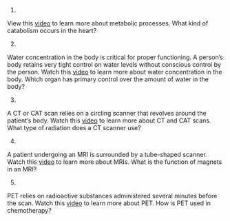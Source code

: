 1. 

View this [video](http://openstax.org/l/metabolic) to learn more about
metabolic processes. What kind of catabolism occurs in the heart?

2. 

Water concentration in the body is critical for proper functioning. A person’s
body retains very tight control on water levels without conscious control by
the person. Watch this [video](http://openstax.org/l/H2Ocon) to learn more
about water concentration in the body. Which organ has primary control over
the amount of water in the body?

3. 

A CT or CAT scan relies on a circling scanner that revolves around the
patient’s body. Watch this [video](http://openstax.org/l/CATscan) to learn
more about CT and CAT scans. What type of radiation does a CT scanner use?

4. 

A patient undergoing an MRI is surrounded by a tube-shaped scanner. Watch this
[video](http://openstax.org/l/MRI) to learn more about MRIs. What is the
function of magnets in an MRI?

5. 

PET relies on radioactive substances administered several minutes before the
scan. Watch this [video](http://openstax.org/l/PET) to learn more about PET.
How is PET used in chemotherapy?

